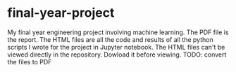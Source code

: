 # final-year-project

My final year engineering project involving machine learning. The PDF file is the report. The HTML files are all the code and results of all the python scripts I wrote for the project in Jupyter notebook. The HTML files can't be viewed directly in the repository. Dowload it before viewing. TODO: convert the files to PDF
